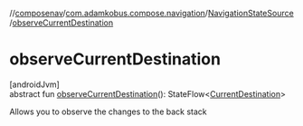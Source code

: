 //[composenav](../../../index.md)/[com.adamkobus.compose.navigation](../index.md)/[NavigationStateSource](index.md)/[observeCurrentDestination](observe-current-destination.md)

# observeCurrentDestination

[androidJvm]\
abstract fun [observeCurrentDestination](observe-current-destination.md)(): StateFlow&lt;[CurrentDestination](../../com.adamkobus.compose.navigation.destination/-current-destination/index.md)&gt;

Allows you to observe the changes to the back stack
